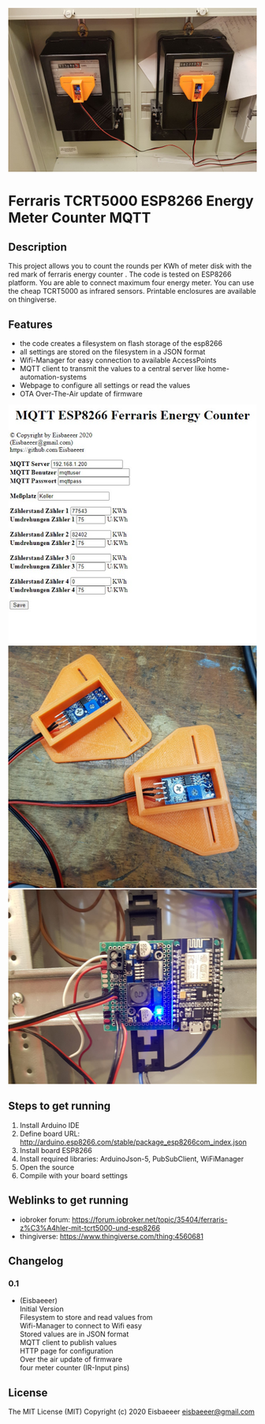 ![Logo](pics/logo.jpg)
# Ferraris TCRT5000 ESP8266 Energy Meter Counter MQTT

## Description
This project allows you to count the rounds per KWh of meter disk with the red mark of ferraris energy counter .
The code is tested on ESP8266 platform.
You are able to connect maximum four energy meter.
You can use the cheap TCRT5000 as infrared sensors.
Printable enclosures are available on thingiverse.

## Features
- the code creates a filesystem on flash storage of the esp8266
- all settings are stored on the filesystem in a JSON format
- Wifi-Manager for easy connection to available AccessPoints
- MQTT client to transmit the values to a central server like home-automation-systems
- Webpage to configure all settings or read the values
- OTA Over-The-Air update of firmware

![Logo](pics/webpage.jpg)
![Logo](pics/irsensor.jpg)
![Logo](pics/esp8266.jpg)

## Steps to get running
1. Install Arduino IDE
2. Define board URL: http://arduino.esp8266.com/stable/package_esp8266com_index.json
3. Install board ESP8266
4. Install required libraries: ArduinoJson-5, PubSubClient, WiFiManager
5. Open the source
6. Compile with your board settings

## Weblinks to get running
- iobroker forum: https://forum.iobroker.net/topic/35404/ferraris-z%C3%A4hler-mit-tcrt5000-und-esp8266
- thingiverse: https://www.thingiverse.com/thing:4560681

## Changelog 

### 0.1
- (Eisbaeeer)   
Initial Version   
Filesystem to store and read values from   
Wifi-Manager to connect to Wifi easy   
Stored values are in JSON format   
MQTT client to publish values   
HTTP page for configuration   
Over the air update of firmware   
four meter counter (IR-Input pins)   

## License
The MIT License (MIT)
Copyright (c) 2020 Eisbaeeer <eisbaeeer@gmail.com> 

